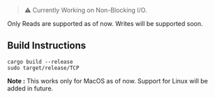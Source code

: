 > :warning: Currently Working on Non-Blocking I/O.

  Only Reads are supported as of now. Writes will be supported soon.

## Build Instructions
```
cargo build --release
sudo target/release/TCP
```
**Note :** This works only for MacOS as of now. Support for Linux will be added in future.

